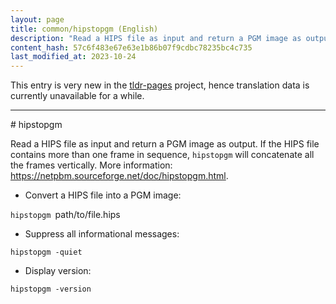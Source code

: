 ```yaml
---
layout: page
title: common/hipstopgm (English)
description: "Read a HIPS file as input and return a PGM image as output."
content_hash: 57c6f483e67e63e1b86b07f9cdbc78235bc4c735
last_modified_at: 2023-10-24
---
```


This entry is very new in the [tldr-pages](https://github.com/tldr-pages/tldr) project, hence translation data is currently unavailable for a while.

<hr># hipstopgm

Read a HIPS file as input and return a PGM image as output.
If the HIPS file contains more than one frame in sequence, `hipstopgm` will concatenate all the frames vertically.
More information: <https://netpbm.sourceforge.net/doc/hipstopgm.html>.

- Convert a HIPS file into a PGM image:

`hipstopgm `<span class="tldr-var badge badge-pill bg-dark-lm bg-white-dm text-white-lm text-dark-dm font-weight-bold">path/to/file.hips</span>

- Suppress all informational messages:

`hipstopgm -quiet`

- Display version:

`hipstopgm -version`
